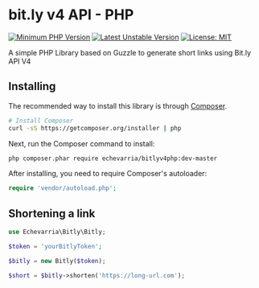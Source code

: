 # bit.ly v4 API - PHP

[![Minimum PHP Version](https://img.shields.io/badge/PHP-%3E%3D%207.1-blue.svg)](https://packagist.org/packages/echevarria/bitlyv4php)
[![Latest Unstable Version](https://img.shields.io/badge/version-v1.0.0-orange.svg)](https://packagist.org/packages/echevarria/bitlyv4php)
[![License: MIT](https://img.shields.io/badge/License-MIT-yellow.svg)](https://opensource.org/licenses/MIT)

A simple PHP Library based on Guzzle to generate short links using Bit.ly API V4

## Installing

The recommended way to install this library is through
[Composer](http://getcomposer.org).

```bash
# Install Composer
curl -sS https://getcomposer.org/installer | php
```

Next, run the Composer command to install:

```bash
php composer.phar require echevarria/bitlyv4php:dev-master
```

After installing, you need to require Composer's autoloader:

```php
require 'vendor/autoload.php';
```

## Shortening a link

```php
use Echevarria\Bitly\Bitly;

$token = 'yourBitlyToken';

$bitly = new Bitly($token);

$short = $bitly->shorten('https://long-url.com');
```
